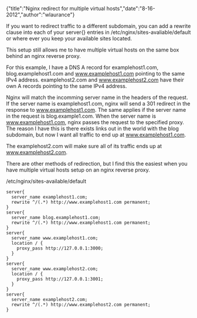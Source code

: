 {"title":"Nginx redirect for multiple virtual hosts","date":"8-16-2012","author":"wlaurance"}

If you want to redirect traffic to a different subdomain, you can add a
rewrite clause into each of your server{} entries in
/etc/nginx/sites-avaliable/default or where ever you keep your available
sites located. 

This setup still allows me to have multiple virtual hosts on the same
box behind an nginx reverse proxy.

For this example, I have a DNS A record for examplehost1.com,
blog.examplehost1.com and www.examplehost1.com pointing to the same IPv4
address. examplehost2.com and www.examplehost2.com have their own A
records pointing to the same IPv4 address.

Nginx will match the incomming server name in the headers of the
request. If the server name is examplehost1.com, nginx will send a 301
redirect in the response to www.examplehost1.com. The same
applies if the server name in the request is blog.example1.com. When the
server name is www.examplehost1.com, nginx passes the request to the
specified proxy. The reason I have this is there exists links out in the
world with the blog subdomain, but now I want all traffic to end up at
www.examplehost1.com.

The examplehost2.com will make sure all of its traffic ends up at
www.examplehost2.com.

There are other methods of redirection, but I find this the easiest when
you have multiple virtual hosts setup on an nginx reverse proxy.


/etc/nginx/sites-available/default

```
server{
  server_name examplehost1.com;
  rewrite ^/(.*) http://www.examplehost1.com permanent;
}
server{
  server_name blog.examplehost1.com;
  rewrite ^/(.*) http://www.examplehost1.com permanent;
}
server{
  server_name www.examplehost1.com;
  location / {
    proxy_pass http://127.0.0.1:3000;
  }
}
server{
  server_name www.examplehost2.com;
  location / {
    proxy_pass http://127.0.0.1:3001;
  }
}
server{
  server_name examplehost2.com;
  rewrite ^/(.*) http://www.examplehost2.com permanent; 
}
```
